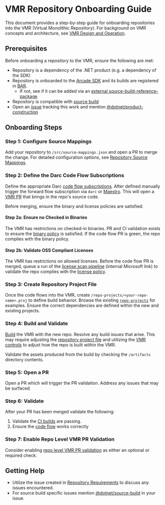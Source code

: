 # VMR Repository Onboarding Guide

This document provides a step-by-step guide for onboarding repositories into the VMR (Virtual Monolithic Repository).
For background on VMR concepts and architecture, see [VMR Design and Operation](./VMR-Design-And-Operation.md).

## Prerequisites

Before onboarding a repository to the VMR, ensure the following are met:

- Repository is a dependency of the .NET product (e.g. a dependency of the SDK)
- Repository is onboarded to the [Arcade SDK](https://github.com/dotnet/arcade/blob/main/Documentation/StartHere.md) and its builds are registered in [BAR](https://github.com/dotnet/arcade-services/blob/main/docs/Darc.md#locating-the-bar-build-id-for-a-build).
  - If not, see if it can be added via an [external source-build-reference-package](https://github.com/dotnet/source-build-reference-packages/blob/main/README.md#external)
- Repository is compatible with [source build](https://github.com/dotnet/source-build/blob/main/Documentation/sourcebuild-in-repos/README.md)
- Open an [issue](https://github.com/dotnet/dotnet/issues/new/choose) tracking this work and mention [@dotnet/product-construction](https://github.com/orgs/dotnet/teams/product-construction)

## Onboarding Steps

### Step 1: Configure Source Mappings

Add your repository to `/src/source-mappings.json` and open a PR to merge the change.
For detailed configuration options, see [Repository Source Mappings](./VMR-Full-Code-Flow.md#repository-source-mappings).

### Step 2: Define the Darc Code Flow Subscriptions

Define the appropriate Darc [code flow subscriptions](./Codeflow-PRs.md).
After defined manually trigger the forward flow subscription via `darc` or [Maestro](https://maestro.dot.net/subscriptions).
This will open a [VMR PR](https://github.com/dotnet/dotnet/pulls?q=is%3Apr+is%3Aopen+%22Source+code+updates%22) that brings in the repo's source code.

Before merging, ensure the binary and license policies are satisfied:

#### Step 2a: Ensure no Checked in Binaries

The VMR has restrictions on checked-in binaries.
PR and CI validation exists to ensure the [binary policy](./VMR-Permissible-Sources.md#binary-policy) is satisfied.
If the code flow PR is green, the repo complies with the binary policy.

#### Step 2b: Validate OSS Compliant Licenses

The VMR has restrictions on allowed licenses.
Before the code flow PR is merged, queue a run of the [license scan pipeline](https://dev.azure.com/dnceng/internal/_build?definitionId=1490) (internal Microsoft link) to validate the repo complies with the [license policy](./VMR-Permissible-Sources.md#license-policy).

### Step 3: Create Repository Project File

Once the code flows into the VMR, create `/repo-projects/<your-repo-name>.proj` to define build behavior.
Browse the existing [`repo-projects`](https://github.com/dotnet/dotnet/tree/main/repo-projects) for examples.
Ensure the correct dependencies are defined within the new and existing projects.

### Step 4: Build and Validate

[Build](./README.md#building) the VMR with the new repo.
Resolve any build issues that arise.
This may require adjusting the [repository project file](#step-3-create-repository-project-file) and utilizing the [VMR controls](./VMR-Controls.md) to adjust how the repo is built within the VMR.

Validate the assets produced from the build by checking the `/artifacts` directory contents.

### Step 5: Open a PR

Open a PR which will trigger the PR validation.
Address any issues that may be surfaced.

### Step 6: Validate

After your PR has been merged validate the following:

1. Validate the [CI builds](https://dev.azure.com/dnceng/internal/_build?definitionId=1330) are passing.
1. Ensure the [code flow](https://maestro.dot.net) works correctly

### Step 7: Enable Repo Level VMR PR Validation

Consider enabling [repo level VMR PR validation](https://github.com/dotnet/arcade/blob/main/Documentation/VmrValidation.md) as either an optional or required check.

## Getting Help

- Utilize the issue created in [Repository Requirements](#prerequisites) to discuss any issues encountered.
- For source build specific issues mention [@dotnet/source-build](https://github.com/orgs/dotnet/teams/source-build) in your issue.
